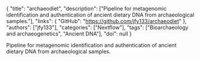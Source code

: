 {
  "title": "archaeodiet",
  "description": ["Pipeline for metagenomic identification and authentication of ancient dietary DNA from archaeological samples."],
  "links": {
    "GitHub": "https://github.com/jfy133/archaeodiet"
  },
  "authors": ["jfy133"],
  "categories": ["Nextflow"],
  "tags": ["Bioarchaeology and archaeogenetics", "Ancient DNA"],
  "doi": null
}

<!-- Generated by csv2md.R – do not edit by hand -->

Pipeline for metagenomic identification and authentication of ancient dietary DNA from archaeological samples.